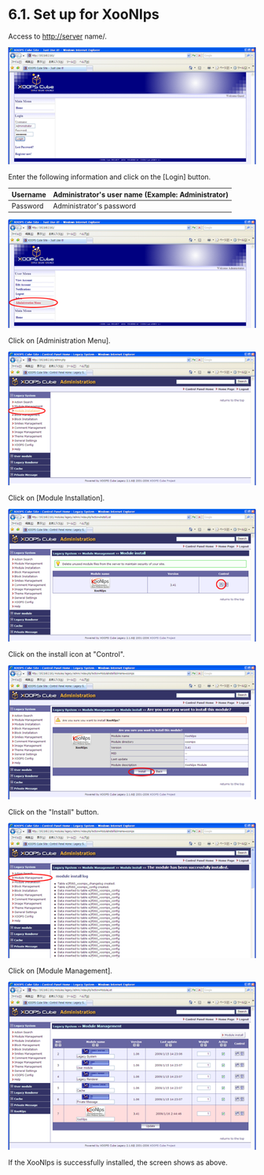 # 6.1. Set up for XooNIps

Access to [http://server](http://server) name/.

![](../../.gitbook/assets/xoonips-install01%20%281%29.png)

Enter the following information and click on the \[Login\] button.

| Username | Administrator's user name \(Example: Administrator\) |
| :--- | :--- |
| Password | Administrator's password |

![](../../.gitbook/assets/xoonips-install02.png)

Click on \[Administration Menu\].

![](../../.gitbook/assets/xoonips-install03.png)

Click on \[Module Installation\].

![](../../.gitbook/assets/xoonips-install04%20%281%29.png)

Click on the install icon at "Control".

![](../../.gitbook/assets/xoonips-install05.png)

Click on the "Install" button.

![](../../.gitbook/assets/xoonips-install06%20%281%29.png)

Click on \[Module Management\].

![](../../.gitbook/assets/xoonips-install07%20%281%29.png)

If the XooNIps is successfully installed, the screen shows as above.

